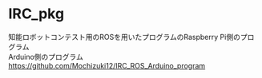 # IRC_pkg
知能ロボットコンテスト用のROSを用いたプログラムのRaspberry Pi側のプログラム<br>
Arduino側のプログラム　https://github.com/Mochizuki12/IRC_ROS_Arduino_program
